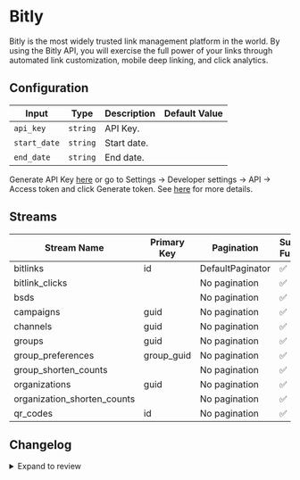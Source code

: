 # Bitly
Bitly is the most widely trusted link management platform in the world. By using the Bitly API, you will exercise the full power of your links through automated link customization, mobile deep linking, and click analytics.

## Configuration

| Input | Type | Description | Default Value |
|-------|------|-------------|---------------|
| `api_key` | `string` | API Key.  |  |
| `start_date` | `string` | Start date.  |  |
| `end_date` | `string` | End date.  |  |

Generate API Key [here](https://app.bitly.com/settings/api/) or go to Settings → Developer settings → API → Access token and click Generate token. See [here](https://dev.bitly.com/docs/getting-started/authentication/) for more details. 

## Streams
| Stream Name | Primary Key | Pagination | Supports Full Sync | Supports Incremental |
|-------------|-------------|------------|---------------------|----------------------|
| bitlinks | id | DefaultPaginator | ✅ |  ✅  |
| bitlink_clicks |  | No pagination | ✅ |  ❌  |
| bsds |  | No pagination | ✅ |  ❌  |
| campaigns | guid | No pagination | ✅ |  ✅  |
| channels | guid | No pagination | ✅ |  ✅  |
| groups | guid | No pagination | ✅ |  ✅  |
| group_preferences | group_guid | No pagination | ✅ |  ❌  |
| group_shorten_counts |  | No pagination | ✅ |  ❌  |
| organizations | guid | No pagination | ✅ |  ✅  |
| organization_shorten_counts |  | No pagination | ✅ |  ❌  |
| qr_codes | id | No pagination | ✅ |  ✅  |

## Changelog

<details>
  <summary>Expand to review</summary>

| Version | Date | Pull Request | Subject |
|---------|------|--------------|---------|
| 0.0.2 | 2024-10-28 | [47516](https://github.com/airbytehq/airbyte/pull/47516) | Update dependencies |
| 0.0.1 | 2024-09-01 | | Initial release by [@topefolorunso](https://github.com/topefolorunso) via Connector Builder |

</details>
